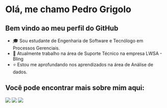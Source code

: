 # Olá, me chamo Pedro Grigolo
## Bem vindo ao meu perfil do GitHub

- :mortar_board: Sou estudante de Engenharia de Software e Tecnólogo em Processos Gerenciais.
- :necktie: Atualmente trabalho na área de Suporte Técnico na empresa LWSA - Bling
- :star: Estou me aprofundando nos aprendizados na área de Análise de dados.

## Você pode encontrar mais sobre mim aqui:

<a href="https://www.linkedin.com/in/pedro-grigolo/" target="_blank"><img loading="lazy" src="https://img.shields.io/badge/-LinkedIn-%230077B5?style=for-the-badge&logo=linkedin&logoColor=white" target="_blank"></a> 
<a href = "mailto:pedrosgrigolo@hotmail.com"><img loading="lazy" src="https://img.shields.io/badge/Gmail-D14836?style=for-the-badge&logo=gmail&logoColor=white" target="_blank"></a>
<a href="https://instagram.com/pedro_grigolo" target="_blank"><img loading="lazy" src="https://img.shields.io/badge/-Instagram-%23E4405F?style=for-the-badge&logo=instagram&logoColor=white" target="_blank"></a>
